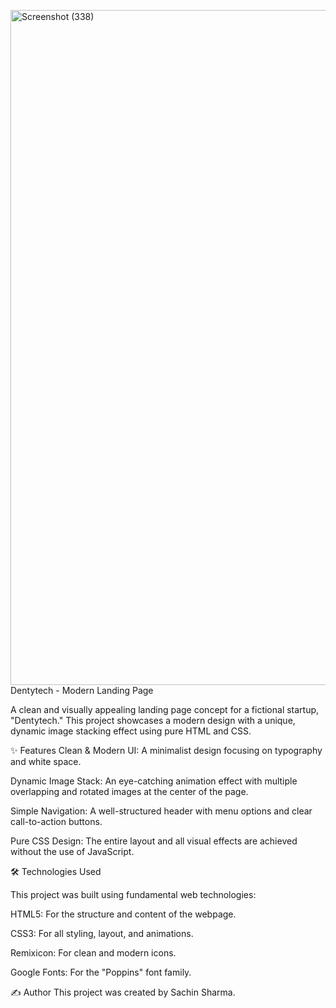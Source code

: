 <img width="1920" height="1080" alt="Screenshot (338)" src="https://github.com/user-attachments/assets/ee2263fc-c7ad-48a9-bbb7-e7a9e75b682b" />Dentytech - Modern Landing Page

A clean and visually appealing landing page concept for a fictional startup, "Dentytech." This project showcases a modern design with a unique, dynamic image stacking effect using pure HTML and CSS.

✨ Features
Clean & Modern UI: A minimalist design focusing on typography and white space.


Dynamic Image Stack: An eye-catching animation effect with multiple overlapping and rotated images at the center of the page.

Simple Navigation: A well-structured header with menu options and clear call-to-action buttons.

Pure CSS Design: The entire layout and all visual effects are achieved without the use of JavaScript.


🛠️ Technologies Used

This project was built using fundamental web technologies:

HTML5: For the structure and content of the webpage.

CSS3: For all styling, layout, and animations.

Remixicon: For clean and modern icons.

Google Fonts: For the "Poppins" font family.

✍️ Author
This project was created by Sachin Sharma.

